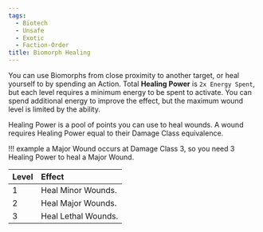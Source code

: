 ```yaml
---
tags:
  - Biotech
  - Unsafe
  - Exotic
  - Faction-Order
title: Biomorph Healing
---
```

You can use Biomorphs from close proximity to another target, or heal yourself to by spending an Action. Total **Healing Power** is `2x Energy Spent`, but each level requires a minimum energy to be spent to activate. You can spend additional energy to improve the effect, but the maximum wound level is limited by the ability.

Healing Power is a pool of points you can use to heal wounds. A wound requires Healing Power equal to their Damage Class equivalence.

!!! example
	a Major Wound occurs at Damage Class 3, so you need 3 Healing Power to heal a Major Wound.

| Level | Effect              |
|:----- |:------------------- |
| 1     | Heal Minor Wounds.  |
| 2     | Heal Major Wounds.  |
| 3     | Heal Lethal Wounds. |